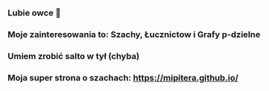 ### Lubie owce 👋
### Moje zainteresowania to: Szachy, Łucznictow i Grafy p-dzielne 
### Umiem zrobić salto w tył (chyba)
### Moja super strona o szachach: https://mipitera.github.io/
<!--

-->
